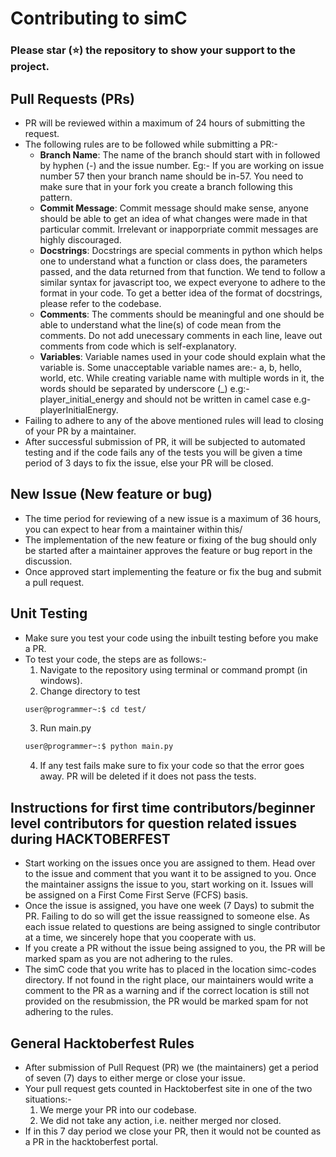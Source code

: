 # Contributing to simC   

### Please star (⭐) the repository to show your support to the project.    

## Pull Requests (PRs)

- PR will be reviewed within a maximum of 24 hours of submitting the request.
- The following rules are to be followed while submitting a PR:-
	- <strong>Branch Name</strong>: The name of the branch should start with in followed by hyphen (-) and the issue number. Eg:- If you are working on issue number 57 then your branch name should be in-57. You need to make sure that in your fork you create a branch following this pattern.
	- <strong>Commit Message</strong>: Commit message should make sense, anyone should be able to get an idea of what changes were made in that particular commit. Irrelevant or inapporpriate commit messages are highly discouraged.
	- <strong>Docstrings</strong>: Docstrings are special comments in python which helps one to understand what a function or class does, the parameters passed, and the data returned from that function. We tend to follow a similar syntax for javascript too, we expect everyone to adhere to the format in your code. To get a better idea of the format of docstrings, please refer to the codebase.
	- <strong>Comments</strong>: The comments should be meaningful and one should be able to understand what the line(s) of code mean from the comments. Do not add unecessary comments in each line, leave out comments from code which is self-explanatory. 
	- <strong>Variables</strong>: Variable names used in your code should explain what the variable is. Some unacceptable variable names are:- a, b, hello, world, etc.  While creating variable name with multiple words in it, the words should be separated by underscore (_) e.g:- player_initial_energy and should not be written in camel case e.g- playerInitialEnergy.
- Failing to adhere to any of the above mentioned rules will lead to closing of your PR by a maintainer.
- After successful submission of PR, it will be subjected to automated testing and if the code fails any of the tests you will be given a time period of 3 days to fix the issue, else your PR will be closed.

## New Issue (New feature or bug)

- The time period for reviewing of a new issue is a maximum of 36 hours, you can expect to hear from a maintainer within this/
- The implementation of the new feature or fixing of the bug should only be started after a maintainer approves the feature or bug report in the discussion. 
- Once approved start implementing the feature or fix the bug and submit a pull request.

## Unit Testing

- Make sure you test your code using the inbuilt testing before you make a PR. 
- To test your code, the steps are as follows:-
	1) Navigate to the repository using terminal or command prompt (in windows).
	2) Change directory to test
	```bash
	user@programmer~:$ cd test/
	```
  3) Run main.py
	```bash
	user@programmer~:$ python main.py
	```
  4) If any test fails make sure to fix your code so that the error goes away. PR will be deleted if it does not pass the tests. 
  
## Instructions for first time contributors/beginner level contributors for question related issues during HACKTOBERFEST

- Start working on the issues once you are assigned to them. Head over to the issue and comment that you want it to be assigned to you. Once the maintainer assigns the issue to you, start working on it. Issues will be assigned on a First Come First Serve (FCFS) basis.
- Once the issue is assigned, you have one week (7 Days) to submit the PR. Failing to do so will get the issue reassigned to someone else. As each issue related to questions are being assigned to single contributor at a time, we sincerely hope that you cooperate with us.
- If you create a PR without the issue being assigned to you, the PR will be marked spam as you are not adhering to the rules.   
- The simC code that you write has to placed in the location simc-codes directory. If not found in the right place, our maintainers would write a comment to the PR as a warning and if the correct location is still not provided on the resubmission, the PR would be marked spam for not adhering to the rules.

## General Hacktoberfest Rules

- After submission of Pull Request (PR) we (the maintainers) get a period of seven (7) days to either merge or close your issue. 
- Your pull request gets counted in Hacktoberfest site in one of the two situations:-
	1) We merge your PR into our codebase.
	2) We did not take any action, i.e. neither merged nor closed.
- If in this 7 day period we close your PR, then it would not be counted as a PR in the hacktoberfest portal.
